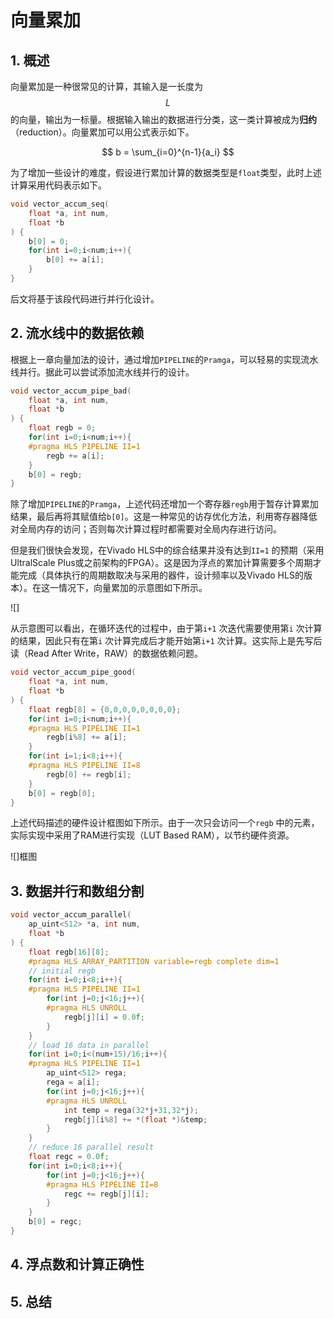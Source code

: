 # 向量累加

## 1. 概述

向量累加是一种很常见的计算，其输入是一长度为$$L$$的向量，输出为一标量。根据输入输出的数据进行分类，这一类计算被成为**归约**（reduction）。向量累加可以用公式表示如下。

$$
b = \sum_{i=0}^{n-1}{a_i}
$$

为了增加一些设计的难度，假设进行累加计算的数据类型是`float`类型，此时上述计算采用代码表示如下。

```c
void vector_accum_seq(
    float *a, int num,
    float *b
) {
    b[0] = 0;
    for(int i=0;i<num;i++){
        b[0] += a[i];
    }
}
```

后文将基于该段代码进行并行化设计。

## 2. 流水线中的数据依赖

根据上一章向量加法的设计，通过增加`PIPELINE`的`Pramga`，可以轻易的实现流水线并行。据此可以尝试添加流水线并行的设计。

```c
void vector_accum_pipe_bad(
    float *a, int num,
    float *b
) {
    float regb = 0;
    for(int i=0;i<num;i++){
    #pragma HLS PIPELINE II=1
        regb += a[i];
    }
    b[0] = regb;
}
```

除了增加`PIPELINE`的`Pramga`，上述代码还增加一个寄存器`regb`用于暂存计算累加结果，最后再将其赋值给`b[0]`。这是一种常见的访存优化方法，利用寄存器降低对全局内存的访问；否则每次计算过程时都需要对全局内存进行访问。

但是我们很快会发现，在Vivado HLS中的综合结果并没有达到`II=1` 的预期（采用UltralScale Plus或之前架构的FPGA）。这是因为浮点的累加计算需要多个周期才能完成（具体执行的周期数取决与采用的器件，设计频率以及Vivado HLS的版本）。在这一情况下，向量累加的示意图如下所示。

!\[\]

从示意图可以看出，在循环迭代的过程中，由于第`i+1` 次迭代需要使用第`i` 次计算的结果，因此只有在第`i` 次计算完成后才能开始第`i+1` 次计算。这实际上是先写后读（Read After Write，RAW）的数据依赖问题。



```c
void vector_accum_pipe_good(
    float *a, int num,
    float *b
) {
    float regb[8] = {0,0,0,0,0,0,0,0};
    for(int i=0;i<num;i++){
    #pragma HLS PIPELINE II=1
        regb[i%8] += a[i];
    }
    for(int i=1;i<8;i++){
    #pragma HLS PIPELINE II=8
        regb[0] += regb[i];
    }
    b[0] = regb[0];
}
```

上述代码描述的硬件设计框图如下所示。由于一次只会访问一个`regb` 中的元素，实际实现中采用了RAM进行实现（LUT Based RAM），以节约硬件资源。

!\[\]框图

## 3. 数据并行和数组分割



```c
void vector_accum_parallel(
    ap_uint<512> *a, int num,
	float *b
) {
    float regb[16][8];
    #pragma HLS ARRAY_PARTITION variable=regb complete dim=1
    // initial regb
    for(int i=0;i<8;i++){
    #pragma HLS PIPELINE II=1
        for(int j=0;j<16;j++){
        #pragma HLS UNROLL
            regb[j][i] = 0.0f;
        }
    }
    // load 16 data in parallel
    for(int i=0;i<(num+15)/16;i++){
    #pragma HLS PIPELINE II=1
    	ap_uint<512> rega;
        rega = a[i];
        for(int j=0;j<16;j++){
        #pragma HLS UNROLL
        	int temp = rega(32*j+31,32*j);
            regb[j][i%8] += *(float *)&temp;
        }
    }  
    // reduce 16 parallel result
    float regc = 0.0f;  
    for(int i=0;i<8;i++){
        for(int j=0;j<16;j++){
		#pragma HLS PIPELINE II=8
            regc += regb[j][i];
        }
    }
    b[0] = regc;
}
```



## 4. 浮点数和计算正确性



## 5. 总结




